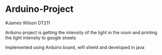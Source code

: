# Arduino-Project
#James Wilson DT211

Arduino project is getting the intensity of the light 
in the room and printing the light intensity to google sheets


Implemented using Arduino board, wifi shield and developed in java
